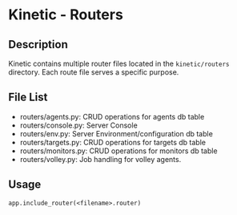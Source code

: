 # Kinetic - Routers

## Description

Kinetic contains multiple router files located in the `kinetic/routers` directory. Each route file serves a specific purpose.

## File List

- routers/agents.py: CRUD operations for agents db table
- routers/console.py: Server Console
- routers/env.py: Server Environment/configuration db table
- routers/targets.py: CRUD operations for targets db table
- routers/monitors.py: CRUD operations for monitors db table
- routers/volley.py: Job handling for volley agents.

## Usage

`app.include_router(<filename>.router)`

